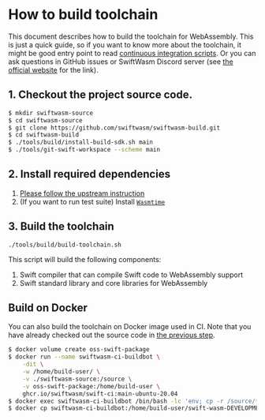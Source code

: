 # How to build toolchain

This document describes how to build the toolchain for WebAssembly.
This is just a quick guide, so if you want to know more about the toolchain, it might be good entry point to read [continuous integration scripts](https://github.com/swiftwasm/swiftwasm-build/blob/main/.github/workflows/build-toolchain.yml).
Or you can ask questions in GitHub issues or SwiftWasm Discord server (see [the official website](https://swiftwasm.org) for the link).

## 1. Checkout the project source code.

```sh
$ mkdir swiftwasm-source
$ cd swiftwasm-source
$ git clone https://github.com/swiftwasm/swiftwasm-build.git
$ cd swiftwasm-build
$ ./tools/build/install-build-sdk.sh main
$ ./tools/git-swift-workspace --scheme main
```

## 2. Install required dependencies

1. [Please follow the upstream instruction](https://github.com/apple/swift/blob/main/docs/HowToGuides/GettingStarted.md#installing-dependencies)
2. (If you want to run test suite) Install [`Wasmtime`](https://wasmtime.dev/)

## 3. Build the toolchain

`./tools/build/build-toolchain.sh`

This script will build the following components:

1. Swift compiler that can compile Swift code to WebAssembly support
2. Swift standard library and core libraries for WebAssembly


## Build on Docker

You can also build the toolchain on Docker image used in CI.
Note that you have already checked out the source code in [the previous step](#1-checkout-the-project-source-code).

```sh
$ docker volume create oss-swift-package
$ docker run --name swiftwasm-ci-buildbot \
    -dit \
    -w /home/build-user/ \
    -v ./swiftwasm-source:/source \
    -v oss-swift-package:/home/build-user \
    ghcr.io/swiftwasm/swift-ci:main-ubuntu-20.04
$ docker exec swiftwasm-ci-buildbot /bin/bash -lc 'env; cp -r /source/* /home/build-user/; ./swiftwasm-build/tools/build/ci.sh main'
$ docker cp swiftwasm-ci-buildbot:/home/build-user/swift-wasm-DEVELOPMENT-SNAPSHOT-*-ubuntu-20.04.tar.gz .
```

